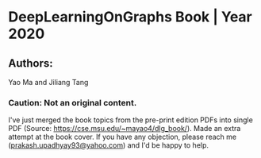 # DeepLearningOnGraphs Book | Year 2020

## Authors:
Yao Ma and Jiliang Tang


### Caution: Not an original content.
I've just merged the book topics from the pre-print edition PDFs into single PDF (Source: <https://cse.msu.edu/~mayao4/dlg_book/>). Made an extra attempt at the book cover. If you have any objection, please reach me (<prakash.upadhyay93@yahoo.com>) and I'd be happy to help.

